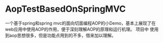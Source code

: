 # AopTestBasedOnSpringMVC
一个基于spring和spring mvc的面向切面编程AOP的小Demo，基本上展现了在web应用中使用AOP的作用，便于深刻理解AOP的原理和运行机理。
项目中 使用到aop思想很多，但是功能点用到的不多，借来加以理解。
